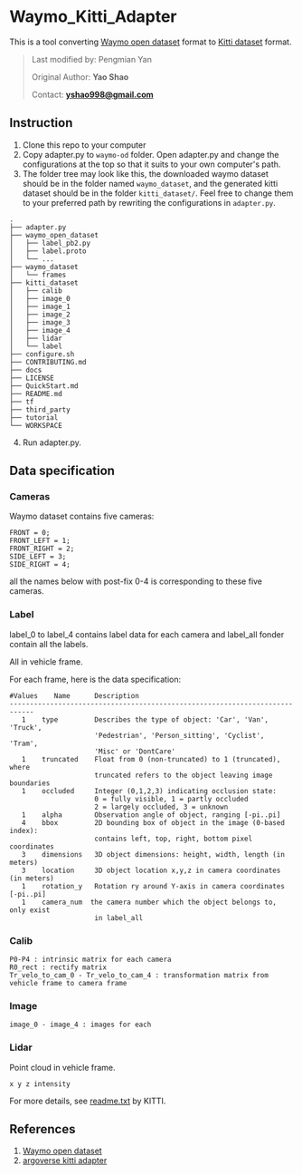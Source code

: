 # Waymo_Kitti_Adapter
This is a tool converting [Waymo open dataset](https://waymo.com/open/) format to [Kitti dataset](http://www.cvlibs.net/datasets/kitti/) format.
> Last modified by: Pengmian Yan
>
> Original Author: **Yao Shao**
>
> Contact: **yshao998@gmail.com**
## Instruction
1. Clone this repo to your computer
2. Copy adapter.py to `waymo-od` folder. Open adapter.py and change the configurations at the top so that it suits to your own computer's path.
3. The folder tree may look like this, the downloaded waymo dataset should be in the folder named `waymo_dataset`, and the generated kitti dataset should be in the folder `kitti_dataset/`. Feel free to change them to your preferred path by rewriting the configurations in `adapter.py`.
``` 
.
├── adapter.py
├── waymo_open_dataset
│   ├── label_pb2.py
│   ├── label.proto
│   └── ...
├── waymo_dataset
│   └── frames
├── kitti_dataset
│   ├── calib
│   ├── image_0
│   ├── image_1
│   ├── image_2
│   ├── image_3
│   ├── image_4
│   ├── lidar
│   └── label
├── configure.sh
├── CONTRIBUTING.md
├── docs
├── LICENSE
├── QuickStart.md
├── README.md
├── tf
├── third_party
├── tutorial
└── WORKSPACE
```

4. Run adapter.py.

## Data specification

### Cameras

Waymo dataset contains five cameras:

``` 
FRONT = 0;
FRONT_LEFT = 1;
FRONT_RIGHT = 2;
SIDE_LEFT = 3;
SIDE_RIGHT = 4;
```

all the names below with post-fix 0-4 is corresponding to these five cameras.  

### Label

label_0 to label_4 contains label data for each camera and label_all fonder contain all the labels.

All in vehicle frame.

For each frame, here is the data specification:

```
#Values    Name      Description
----------------------------------------------------------------------------
   1    type         Describes the type of object: 'Car', 'Van', 'Truck',
                     'Pedestrian', 'Person_sitting', 'Cyclist', 'Tram',
                     'Misc' or 'DontCare'
   1    truncated    Float from 0 (non-truncated) to 1 (truncated), where
                     truncated refers to the object leaving image boundaries
   1    occluded     Integer (0,1,2,3) indicating occlusion state:
                     0 = fully visible, 1 = partly occluded
                     2 = largely occluded, 3 = unknown
   1    alpha        Observation angle of object, ranging [-pi..pi]
   4    bbox         2D bounding box of object in the image (0-based index):
                     contains left, top, right, bottom pixel coordinates
   3    dimensions   3D object dimensions: height, width, length (in meters)
   3    location     3D object location x,y,z in camera coordinates (in meters)
   1    rotation_y   Rotation ry around Y-axis in camera coordinates [-pi..pi]
   1    camera_num	the camera number which the object belongs to, only exist 
                     in label_all   
```

### Calib

```
P0-P4 : intrinsic matrix for each camera
R0_rect : rectify matrix
Tr_velo_to_cam_0 - Tr_velo_to_cam_4 : transformation matrix from vehicle frame to camera frame
```

### Image

```
image_0 - image_4 : images for each 
```

### Lidar

Point cloud in vehicle frame.

```
x y z intensity
```

For more details, see [readme.txt](https://github.com/Yao-Shao/Waymo_Kitti_Adapter/blob/master/KITTI/readme.txt) by KITTI.

## References

1. [Waymo open dataset](https://github.com/waymo-research/waymo-open-dataset)
2. [argoverse kitti adapter](https://github.com/yzhou377/argoverse-kitti-adapter)
